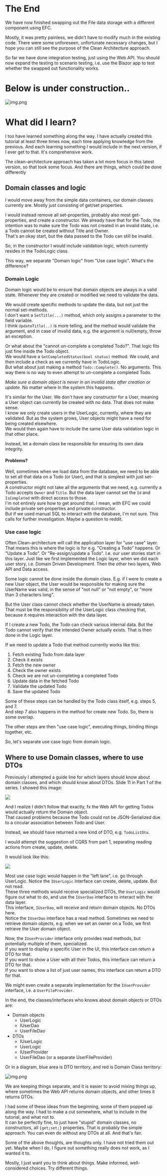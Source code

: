 # The End

We have now finished swapping out the File data storage with a different component using EFC.

Mostly, it was pretty painless, we didn't have to modify much in the existing code. There were some unforeseen, unfortunate necessary changes, but I hope you can still see the purpose of the Clean Architecture approach.

So far we have done integration testing, just using the Web API. You should now expand the testing to scenario testing, i.e. use the Blazor app to test whether the swapped out functionality works.

# Below is under construction..

![img.png](Resources/UnderConstruction.png)

# What did I learn?
I too have learned something along the way. I have actually created this tutorial at least three times now, each time applying knowledge from the previous.
And each learning something I would include in the next version, if I ever get to that. It's comprehensive work.

The clean-architecture approach has taken a lot more focus in this latest version, so that took some focus.
And there are things, which could be done differently

## Domain classes and logic
I would move away from the simple data containers, our domain classes currently are.
Mostly just consisting of get/set properties. 

I would instead remove all set-properties, probably also most get-properties, and create a constructor.
We already have that for the Todo, the intention was to make sure the Todo was
not created in an invalid state, i.e. a Todo cannot be created without Title and Owner.\
That's an okay start, but the data passed to the Todo can still be invalid.

So, in the constructor I would include validation logic, which currently resides in the TodoLogic class.

This way, we separate "Domain logic" from "Use case logic". What's the difference?

### Domain Logic
Domain logic would be to ensure that domain objects are always in a valid state. 
Whenever they are created or modified we need to validate the data.

We would create specific methods to update the data, but not just the normal set-methods.\
I don't want a `SetTitle(...)` method, which only assigns a parameter to the field variable.\
I think `UpdateTitle(..)` is more telling, and the method would validate the argument, and in case of invalid data, e.g. the argument is null/empty, throw an exception.

Or what about the "cannot un-complete a completed Todo?". That logic fits just fine inside the Todo object.\
We would have a `SetCompletedStatus(bool status)` method. We could, and then include a check as we currently have in TodoLogic.\
But what about just making a method `Todo::Complete()`. No arguments. This way there is no way to even attempt to un-complete a completed Todo.

_Make sure a domain object is never in an invalid state after creation or update._ No matter where in the system this happens.

It's similar for the User. We don't have any constructor for a User, meaning a User object can currently be created with no data. That does not make sense.\
I know we only create users in the UserLogic, currently, where they are validated. But as the system grows, User objects might have a need for being created elsewhere.\
We would then again have to include the same User data validation logic in that other place.

Instead, let a domain class be responsible for ensuring its own data integrity.

#### Problems?
Well, sometimes when we load data from the database, we need to be able to set all that data on a Todo (or User), and that is simplest with just set-properties.\
A constructor might not take all the arguments that we need, e.g. currently a Todo accepts `Owner` and `Title`. But the data layer cannot set the `Id` and `IsCompleted` with direct access to those.\
I'm not entirely sure how to get around that. I mean, with EFC we could include private set-properties and private constructor.\
But if we used manual SQL to interact with the database, I'm not sure. This calls for further investigation. Maybe a question to reddit.

### Use case logic
Often Clean-architecture will call the application layer for "use case" layer. 
That means this is where the logic is for e.g. "Creating a Todo" happens. Or "Update a Todo". 
Or "Re-assign/update a Todo". I.e. our user stories start in this layer. 
Just like we first implemented the Logic layer, when we did each user story, i.e. Domain Driven Development. Then the other two layers, Web API and Data access.

Some logic cannot be done inside the domain class. 
E.g. if I were to create a new User object, the User would be responsible for making sure the 
UserName was valid, in the sense of "not null" or "not empty", or "more than 3 characters long".

But the User class cannot check whether the UserName is already taken. That must be the responsibility of the UserLogic class checking that, because it requires interaction with the data layer.

If I create a new Todo, the Todo can check various internal data. But the Todo cannot verify that the intended Owner actually exists. That is then done in the Logic layer.

If we need to update a Todo that method currently works like this:

1) Fetch existing Todo from data layer
2) Check it exists
3) Fetch the new owner
4) Check the owner exists
5) Check we are not un-completing a completed Todo
6) Update data in the fetched Todo
7) Validate the updated Todo
8) Save the updated Todo

Some of these steps can be handled by the Todo class itself, e.g. steps 5, and 7.\
And step 7 also happens in the method for create new Todo. So, there is some overlap.

The other steps are then "use case logic", executing things, binding things together, etc.

So, let's separate use case logic from domain logic.



## Where to use Domain classes, where to use DTOs

Previously I attempted a guide line for which layers should know about domain classes, and which should know about DTOs.
Slide 11 in Part 1 of the series. I showed this image:

![](Resources/DtosAndDomains.png)

And I realize I didn't follow that exactly, fx the Web API for getting Todos would actually return the Domain object.\
That caused problems because the Todo could not be JSON-Serialized due to a circular association between Todo and User.

Instead, we should have returned a new kind of DTO, e.g. `TodoListDto`.

I would attempt the suggestion of CQRS from part 1, separating reading actions from create, update, delete.

It would look like this:

![](Resources/CQRS.svg)

Most use case logic would happen in the "left lane", i.e. go through UserLogic. Notice the `IUserLogic` interface can create, delete, update. But not read.\
These three methods would receive specialized DTOs, the `UserLogic` would figure out what to do, and use the `IUserDao` interface to interact with the data layer.\
This interface, `IUserDao`, will receive and return domain objects. No DTOs here.\
Notice the `IUserDao` interface has a read method. Sometimes we need to retrieve domain objects, e.g. when we set an owner on a Todo, we first retrieve the User domain object.

Now, the `IUserProvider` interface only provides read methods, but potentially multiple of them, specialized.\
If you want to display a specific User in the UI, this interface can return a DTO for that.\
If you want to show a User with all their Todos, this interface can return a DTO for that.\
If you want to show a list of just user names, this interface can return a DTO for that.

We might even create a separate implementation for the `IUserProvider` interface, i.e. a `UserFileProvider`.

In the end, the classes/interfaces who knows about domain objects or DTOs are:
* Domain objects
  * UserLogic
  * IUserDao
  * UserFileDao
* DTOs
  * IUserLogic
  * UserLogic
  * IUserProvider
  * UserFileDao (or a separate UserFileProvider)

Or in a diagram, blue area is DTO territory, and red is Domain Class territory:


![img.png](Resources/KnowDmOrDto.png)

We are keeping things separate, and it is easier to avoid mixing things up, where sometimes the Web API returns domain objects, and other times it returns DTOs.

I had some of these ideas from the beginning, some of them popped up along the way. I had to make a cut somewhere, what to include in the tutorial, and what not to.\
It can be perfectly fine, to just have "stupid" domain classes, no constructors, all `{get;set;}` properties. That is probably the simple approach. You can even do without any DTOs at all. And that's fair.

Some of the above thoughts, are thoughts only. I have not tried them out yet. Maybe when I do, I figure out something really does not work, as I wanted it to.

Mostly, I just want you to think about things. Make informed, well-considered choices. Try different things.